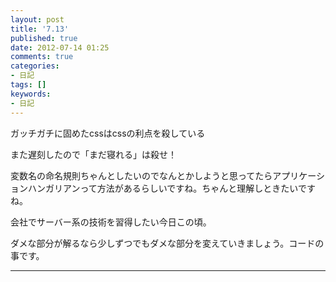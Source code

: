 ```yaml
---
layout: post
title: '7.13'
published: true
date: 2012-07-14 01:25
comments: true
categories:
- 日記
tags: []
keywords:
- 日記
---
```

ガッチガチに固めたcssはcssの利点を殺している

また遅刻したので「まだ寝れる」は殺せ！

変数名の命名規則ちゃんとしたいのでなんとかしようと思ってたらアプリケーションハンガリアンって方法があるらしいですね。ちゃんと理解しときたいですね。

会社でサーバー系の技術を習得したい今日この頃。

ダメな部分が解るなら少しずつでもダメな部分を変えていきましょう。コードの事です。

---

